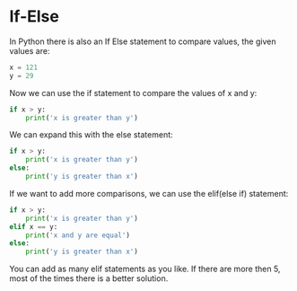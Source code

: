# If-Else 

In Python there is also an If Else statement to compare values, the given values are:

```python
x = 121
y = 29
```

Now we can use the if statement to compare the values of x and y:

```python
if x > y:
    print('x is greater than y')
```

We can expand this with the else statement:

```python
if x > y:
    print('x is greater than y')
else:
    print('y is greater than x')
```

If we want to add more comparisons, we can use the elif(else if) statement:

```python
if x > y:
    print('x is greater than y')
elif x == y:
    print('x and y are equal')
else:
    print('y is greater than x')
```

You can add as many elif statements as you like. If there are more then 5, most of the times there is a better solution.
